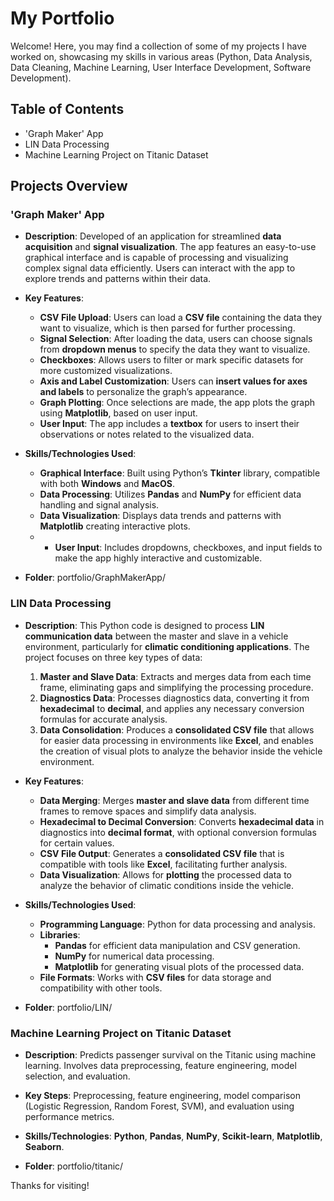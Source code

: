 # My Portfolio

Welcome! 
Here, you may find a collection of some of my projects I have worked on, showcasing my skills in various areas (Python, Data Analysis, Data Cleaning, Machine Learning, User Interface Development, Software Development). 

## Table of Contents

- 'Graph Maker' App
- LIN Data Processing
- Machine Learning Project on Titanic Dataset

## Projects Overview

### 'Graph Maker' App
- **Description**: Developed of an application for streamlined **data acquisition** and **signal visualization**. The app features an easy-to-use graphical interface and is capable of processing and visualizing complex signal data efficiently. Users can interact with the app to explore trends and patterns within their data.

- **Key Features**:
  - **CSV File Upload**: Users can load a **CSV file** containing the data they want to visualize, which is then parsed for further processing.
  - **Signal Selection**: After loading the data, users can choose signals from **dropdown menus** to specify the data they want to visualize.
  - **Checkboxes**: Allows users to filter or mark specific datasets for more customized visualizations.
  - **Axis and Label Customization**: Users can **insert values for axes and labels** to personalize the graph’s appearance.
  - **Graph Plotting**: Once selections are made, the app plots the graph using **Matplotlib**, based on user input.
  - **User Input**: The app includes a **textbox** for users to insert their observations or notes related to the visualized data.
  

- **Skills/Technologies Used**:
  - **Graphical Interface**: Built using Python’s **Tkinter** library, compatible with both **Windows** and **MacOS**.
  - **Data Processing**: Utilizes **Pandas** and **NumPy** for efficient data handling and signal analysis.
  - **Data Visualization**: Displays data trends and patterns with **Matplotlib** creating interactive plots.
  - - **User Input**: Includes dropdowns, checkboxes, and input fields to make the app highly interactive and customizable.

- **Folder**: portfolio/GraphMakerApp/


### LIN Data Processing
- **Description**: This Python code is designed to process **LIN communication data** between the master and slave in a vehicle environment, particularly for **climatic conditioning applications**. The project focuses on three key types of data:
  1. **Master and Slave Data**: Extracts and merges data from each time frame, eliminating gaps and simplifying the processing procedure.
  2. **Diagnostics Data**: Processes diagnostics data, converting it from **hexadecimal** to **decimal**, and applies any necessary conversion formulas for accurate analysis.
  3. **Data Consolidation**: Produces a **consolidated CSV file** that allows for easier data processing in environments like **Excel**, and enables the creation of visual plots to analyze the behavior inside the vehicle environment.

- **Key Features**:
   - **Data Merging**: Merges **master and slave data** from different time frames to remove spaces and simplify data analysis.
  - **Hexadecimal to Decimal Conversion**: Converts **hexadecimal data** in diagnostics into **decimal format**, with optional conversion formulas for certain values.
  - **CSV File Output**: Generates a **consolidated CSV file** that is compatible with tools like **Excel**, facilitating further analysis.
  - **Data Visualization**: Allows for **plotting** the processed data to analyze the behavior of climatic conditions inside the vehicle.

- **Skills/Technologies Used**:
  - **Programming Language**: Python for data processing and analysis.
  - **Libraries**: 
    - **Pandas** for efficient data manipulation and CSV generation.
    - **NumPy** for numerical data processing.
    - **Matplotlib** for generating visual plots of the processed data.
  - **File Formats**: Works with **CSV files** for data storage and compatibility with other tools.

- **Folder**: portfolio/LIN/

### Machine Learning Project on Titanic Dataset
- **Description**: Predicts passenger survival on the Titanic using machine learning. Involves data preprocessing, feature engineering, model selection, and evaluation.

- **Key Steps**: Preprocessing, feature engineering, model comparison (Logistic Regression, Random Forest, SVM), and evaluation using performance metrics.

- **Skills/Technologies**: **Python**, **Pandas**, **NumPy**, **Scikit-learn**, **Matplotlib**, **Seaborn**.

- **Folder**: portfolio/titanic/

Thanks for visiting!
